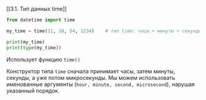 [[3.1. Тип данных time]]
```python
from datetime import time

my_time = time(11, 20, 54, 1234)    # тип time: часы + минуты + секунды + микросекунды

print(my_time)
print(type(my_time))
```

Использует функцию `time()`

Конструктор типа `time` сначала принимает часы, затем минуты, секунды, а уже потом микросекунды. Мы можем использовать именованные аргументы (`hour, minute, second, microsecond`), нарушая указанный порядок.

